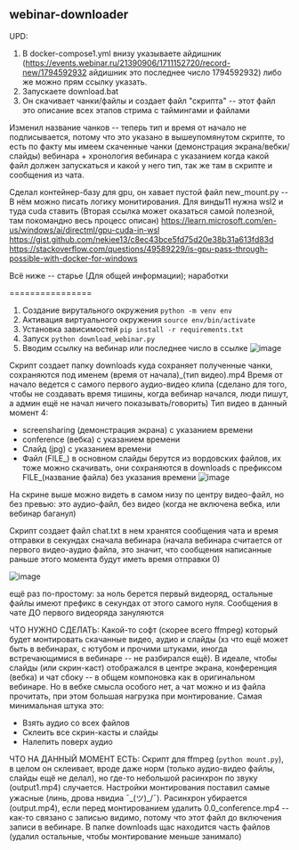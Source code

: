 ## webinar-downloader
UPD:
1. В docker-compose1.yml внизу указываете айдишник (https://events.webinar.ru/21390906/1711152720/record-new/1794592932   айдишник это последнее число 1794592932) либо же можно прям ссылку указать.
2. Запускаете download.bat
3. Он скачивает чанки/файлы и создает файл "скрипта" -- этот файл это описание всех этапов стрима с таймингами и файлами

Изменил название чанков -- теперь тип и время от начало не подписывается, потому что это указано в вышеупомянутом скрипте, то есть по факту мы имеем скаченные чанки (демонстрация экрана/вебки/слайды) вебинара + хронология вебинара с указанием когда какой файл должен запускаться и какой у него тип, так же там в скрипте и сообщения из чата. 


Сделал контейнер-базу для gpu, он хавает пустой файл new_mount.py -- В нём можно писать логику монитирования.
Для винды11 нужна wsl2 и туда cuda ставить (Вторая ссылка может оказаться самой полезной, там покомандно весь процесс описан)
https://learn.microsoft.com/en-us/windows/ai/directml/gpu-cuda-in-wsl
https://gist.github.com/nekiee13/c8ec43bce5fd75d20e38b31a613fd83d
https://stackoverflow.com/questions/49589229/is-gpu-pass-through-possible-with-docker-for-windows


Всё ниже -- старье (Для общей информации); наработки

================

1. Создание вирутального окружения `python -m venv env`
2. Активация виртуального окружения `source env/bin/activate`
3. Установка зависимостей `pip install -r requirements.txt`
4. Запуск `python download_webinar.py`
5. Вводим ссылку на вебинар или последнее число в ссылке ![image](https://github.com/vladdd183/webinar-downloader/assets/26278260/a340bdc3-221c-4fcc-8124-4d0efb93a39f)

Скрипт создает папку downloads куда сохраняет полученные чанки, сохраняются под именем (время от начала)_(тип видео).mp4
Время от начало ведется с самого первого аудио-видео клипа (сделано для того, чтобы не создавать время тишины, когда вебинар начался, люди пишут, а админ ещё не начал ничего показывать/говорить)
Тип видео в данный момент 4:
- screensharing (демонстрация экрана) с указанием времени
- conference (вебка) с указанием времени
- Слайд (jpg) с указанием времени
- Файл (FILE_) в основном слайды берутся из вордовских файлов, их тоже можно скачивать, они сохраняются в downloads с префиксом FILE_(название файла) без указания времени
![image](https://github.com/vladdd183/webinar-downloader/assets/26278260/5d617aed-c2f6-4a4f-8576-8ad0d3ba1ab2)

На скрине выше можно видеть в самом низу по центру видео-файл, но без превью: это аудио-файл, без видео (когда не включена вебка, или вебинар баганул)

Скрипт создает файл chat.txt в нем хранятся сообщения чата и время отправки в секундах сначала вебинара (начала вебинара считается от первого видео-аудио файла, это значит, что сообщения написанные раньше этого момента будут иметь время отправки 0)

![image](https://github.com/vladdd183/webinar-downloader/assets/26278260/c42abef1-33db-4aad-96be-941646c5eee2)

ещё раз по-простому: за ноль берется первый видеоряд, остальные файлы имеют префикс в секундах от этого самого нуля. Сообщения в чате ДО первого видеоряда зануляются

ЧТО НУЖНО СДЕЛАТЬ:
Какой-то софт (скорее всего ffmpeg) который будет монтировать скачанные видео, аудио и слайды (хз что ещё может быть в вебинарах, с ютубом и прочими штуками, иногда встречающимися в вебинаре -- не разбирался ещё).
В идеале, чтобы слайды (или скрин-каст) отображался в центре экрана, конференция (вебка) и чат сбоку -- в общем компоновка как в оригинальном вебинаре. Но в вебке смысла особого нет, а чат можно и из файла прочитать, при этом большая нагрузка при монтирование.
Самая минимальная штука это:
- Взять аудио со всех файлов
- Склеить все скрин-касты и слайды
- Налепить поверх аудио 


ЧТО НА ДАННЫЙ МОМЕНТ ЕСТЬ:
Cкрипт для ffmpeg (`python mount.py`), в целом он склеивает, вроде даже норм (только аудио-видео файлы, слайды ещё не делал), но где-то небольшой расинхрон по звуку (output1.mp4) случается. Настройки монтирования поставил самые ужасные (линь, дрова нвидиа ¯\_(ツ)_/¯). Расинхрон убирается (output.mp4), если перед монтированием удалить 0.0_conference.mp4 -- как-то связано с записью видимо, потому что этот файл до включения записи в вебинаре. В папке downloads щас находится часть файлов (удалил остальные, чтобы монтирование меньше занимало)

